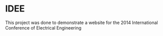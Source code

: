 # IDEE

This project was done to demonstrate a website for the 2014 International Conference of Electrical Engineering